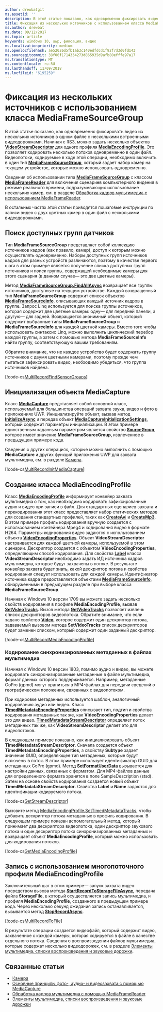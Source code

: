 ```yaml
---
author: drewbatgit
ms.assetid: ''
description: В этой статье показано, как одновременно фиксировать видео из нескольких источников в одном файле с несколькими встроенными видеодорожками.
title: Фиксация из нескольких источников с использованием класса MediaFrameSourceGroup
ms.author: drewbat
ms.date: 09/12/2017
ms.topic: article
keywords: windows 10, uwp, фиксация, видео
ms.localizationpriority: medium
ms.openlocfilehash: ae52026d5fb1ab3c140edfdcd1f92f7d3d0fd143
ms.sourcegitcommit: 38f06f1714334273d865935d9afb80efffe97a17
ms.translationtype: MT
ms.contentlocale: ru-RU
ms.lasthandoff: 11/09/2018
ms.locfileid: "6195259"
---
```

# <a name="capture-from-multiple-sources-using-mediaframesourcegroup"></a>Фиксация из нескольких источников с использованием класса MediaFrameSourceGroup

В этой статье показано, как одновременно фиксировать видео из нескольких источников в одном файле с несколькими встроенными видеодорожками. Начиная с RS3, можно задать несколько объектов **[VideoStreamDescriptor](https://docs.microsoft.com/uwp/api/windows.media.core.videostreamdescriptor)** для одного профиля **[MediaEncodingProfile](https://docs.microsoft.com/uwp/api/windows.media.mediaproperties.mediaencodingprofile)**. Это позволяет кодировать несколько потоков одновременно в один файл. Видеопотоки, кодируемые в ходе этой операции, необходимо включить в один тип **[MediaFrameSourceGroup](https://docs.microsoft.com/uwp/api/windows.media.capture.frames.mediaframesourcegroup)**, который задает набор камер на текущем устройстве, которые можно использовать одновременно. 

Сведения об использовании типа **[MediaFrameSourceGroup](https://docs.microsoft.com/uwp/api/windows.media.capture.frames.mediaframesourcegroup)** с классом **[MediaFrameReader](https://docs.microsoft.com/uwp/api/windows.media.capture.frames.mediaframereader)** для включения сценариев компьютерного видения в режиме реального времени, подразумевающих использование нескольких камер, см. в разделе [Обработка кадров мультимедиа с использованием MediaFrameReader](process-media-frames-with-mediaframereader.md).

В остальных частях этой статьи приводятся пошаговые инструкции по записи видео с двух цветных камер в один файл с несколькими видеодорожками.

## <a name="find-available-sensor-groups"></a>Поиск доступных групп датчиков
Тип **MediaFrameSourceGroup** представляет собой коллекцию источников кадров (как правило, камер), доступ к которым можно осуществлять одновременно. Наборы доступных групп источников кадров для разных устройств различаются, поэтому в качестве первого шага в этом примере является получение списка доступных групп источников и поиск группы, содержащей необходимые камеры для этого сценария (в данном случае— это две цветные камеры).

Метод **[MediaFrameSourceGroup.FindAllAsync](https://docs.microsoft.com/uwp/api/windows.media.capture.frames.mediaframesourcegroup.FindAllAsync)** возвращает все группы источников, доступные на текущем устройстве. Каждый возвращенный тип **MediaFrameSourceGroup** содержит список объектов **[MediaFrameSourceInfo](https://docs.microsoft.com/uwp/api/windows.media.capture.frames.mediaframesourceinfo)**, описывающих каждый источник кадров в группе. Запрос Linq используется для поиска группы источников, которая содержит две цветные камеры: одну— для передней панели, а другую— для задней. Возвращается анонимный объект, который содержит выбранные типы **MediaFrameSourceGroup** и **MediaFrameSourceInfo** для каждой цветной камеры. Вместо того чтобы использовать синтаксис Linq, можно выполнить циклический перебор каждой группы, а затем с помощью метода **MediaFrameSourceInfo** найти группу, соответствующую вашим требованиям.

Обратите внимание, что не каждое устройство будет содержать группу источников с двумя цветными камерами, поэтому прежде чем пытаться зафиксировать видео, необходимо убедиться, что группа источников найдена.

[!code-cs[MultiRecordFindSensorGroups](./code/SimpleCameraPreview_Win10/cs/MainPage.MultiRecord.xaml.cs#SnippetMultiRecordFindSensorGroups)]

## <a name="initialize-the-mediacapture-object"></a>Инициализация объекта MediaCapture
Класс **[MediaCapture](https://docs.microsoft.com/uwp/api/windows.media.capture.mediacapture)** представляет собой основной класс, используемый для большинства операций захвата звука, видео и фото в приложениях UWP. Инициализируйте объект, вызвав метод **[InitializeAsync](https://docs.microsoft.com/uwp/api/windows.media.capture.mediacapture.InitializeAsync)** и передав объект **[MediaCaptureInitializationSettings](https://docs.microsoft.com/uwp/api/windows.media.capture.mediacaptureinitializationsettings)**, который содержит параметры инициализации. В этом примере единственным заданным параметром является свойство **[SourceGroup](https://docs.microsoft.com/uwp/api/windows.media.capture.mediacaptureinitializationsettings.SourceGroup)**, которое имеет значение **MediaFrameSourceGroup**, извлеченное в предыдущем примере кода.

Сведения о других операциях, которые можно выполнить с помощью **MediaCapture** и других функций приложения UWP для захвата мультимедиа, см. в разделе [Камера](camera.md).

[!code-cs[MultiRecordInitMediaCapture](./code/SimpleCameraPreview_Win10/cs/MainPage.MultiRecord.xaml.cs#SnippetMultiRecordInitMediaCapture)]

## <a name="create-a-mediaencodingprofile"></a>Создание класса MediaEncodingProfile
Класс **[MediaEncodingProfile](https://docs.microsoft.com/uwp/api/windows.media.mediaproperties.mediaencodingprofile)** информирует конвейер захвата мультимедиа о том, как необходимо кодировать зафиксированные аудио и видео при записи в файл. Для стандартных сценариев захвата и перекодирования этот класс предоставляет набор статических методов для создания стандартных профилей, таких как **[CreateAvi](https://docs.microsoft.com/uwp/api/windows.media.mediaproperties.mediaencodingprofile.createavi)** и **[CreateMp3](https://docs.microsoft.com/uwp/api/windows.media.mediaproperties.mediaencodingprofile.createmp3)**. В этом примере профиль кодирования вручную создается с использованием контейнера Mpeg4 и кодирования видео в формате H264. Параметры кодирования видео задаются с использованием объекта **[VideoEncodingProperties](https://docs.microsoft.com/uwp/api/windows.media.mediaproperties.videoencodingproperties)**. Объект **VideoStreamDescriptor** настраивается для каждой цветной камеры, используемой в этом сценарии. Дескриптор создается с объектом **VideoEncodingProperties**, определяющим способ кодирования. Для свойства **[Label](https://docs.microsoft.com/uwp/api/windows.media.core.videostreamdescriptor.Label)** класса **VideoStreamDescriptor** необходимо задать ИД источника кадров мультимедиа, которые будут захвачены в потоке. В результате конвейер захвата будет знать, какой дескриптор потока и свойства кодирования следует использовать для каждой камеры. Идентификатор источника кадра предоставляется объектами **[MediaFrameSourceInfo](https://docs.microsoft.com/uwp/api/windows.media.capture.frames.mediaframesourceinfo)**, обнаруженными в предыдущем разделе при выборе класса **MediaFrameSourceGroup**.


Начиная с Windows 10 версии 1709 вы можете задать несколько свойств кодирования в профиле **MediaEncodingProfile**, вызвав **[SetVideoTracks](https://docs.microsoft.com/uwp/api/windows.media.mediaproperties.mediaencodingprofile.setvideotracks)**. Вызов метода **[GetVideoTracks](https://docs.microsoft.com/uwp/api/windows.media.mediaproperties.mediaencodingprofile.GetVideoTracks)** позволяет извлечь список дескрипторов видеопотока. Обратите внимание, что если задано свойство **[Video](https://docs.microsoft.com/uwp/api/windows.media.mediaproperties.mediaencodingprofile.Video)**, которое содержит один дескриптор потока, задаваемый вызовом метода **SetVideoTracks** список дескрипторов будет заменен списком, который содержит один заданный дескриптор.


[!code-cs[MultiRecordMediaEncodingProfile](./code/SimpleCameraPreview_Win10/cs/MainPage.MultiRecord.xaml.cs#SnippetMultiRecordMediaEncodingProfile)]

### <a name="encode-timed-metadata-in-media-files"></a>Кодирование синхронизированных метаданных в файлах мультимедиа

Начиная с Windows 10 версии 1803, помимо аудио и видео, вы можете кодировать синхронизированные метаданные в файле мультимедиа, формат данных которого поддерживается. Например, метаданные GoPro (gpmd) могут храниться в MP4-файлах для передачи сведений о географическом положении, связанных с видеопотоком. 

При кодировке метаданных используется шаблон, аналогичный кодированию аудио или видео. Класс [**TimedMetadataEncodingProperties**](https://docs.microsoft.com/uwp/api/windows.media.mediaproperties.timedmetadataencodingproperties) описывает тип, подтип и свойства кодирования метаданных так же, как **VideoEncodingProperties** делает это для видео. [**TimedMetadataStreamDescriptor**](https://docs.microsoft.com/uwp/api/windows.media.core.timedmetadatastreamdescriptor) определяет поток метаданных так же, как **VideoStreamDescriptor** делает это для видеопотоков.  

В следующем примере показано, как инициализировать объект **TimedMetadataStreamDescriptor**. Сначала создается объект **TimedMetadataEncodingProperties**, а свойству **Subtype** задает значение GUID, определяющее тип метаданных, которые будут включены в поток. В этом примере использует идентификатор GUID для метаданных GoPro (gpmd). Метод [**SetFormatUserData**](https://docs.microsoft.com/uwp/api/windows.media.mediaproperties.timedmetadataencodingproperties.setformatuserdata) вызывается для настройки данных, связанных с форматом. Для MP4-файлов данные для определенного формата хранятся в поле SampleDescription (stsd). Затем на основе свойств кодирования создается новый объект **TimedMetadataStreamDescriptor**. Свойства **Label** и **Name** задаются для идентификации кодируемого потока. 

[!code-cs[GetStreamDescriptor](./code/SimpleCameraPreview_Win10/cs/MainPage.MultiRecord.xaml.cs#SnippetGetStreamDescriptor)]

Вызовите метод [MediaEncodingProfile.SetTimedMetadataTracks](**https://docs.microsoft.com/uwp/api/windows.media.mediaproperties.mediaencodingprofile.settimedmetadatatracks**), чтобы добавить дескриптор потока метаданных в профиль кодирования. В следующем примере показан вспомогательный метод, который принимает два дескриптора видеопотока, один дескриптор звукового потока и один дескриптор потока синхронизированных метаданных и возвращает объект **MediaEncodingProfile**, который можно использовать для кодирования потоков.

[!code-cs[GetMediaEncodingProfile](./code/SimpleCameraPreview_Win10/cs/MainPage.MultiRecord.xaml.cs#SnippetGetMediaEncodingProfile)]

## <a name="record-using-the-multi-stream-mediaencodingprofile"></a>Запись с использованием многопоточного профиля MediaEncodingProfile
Заключительный шаг в этом примере— запуск захвата видео посредством вызова метода **[StartRecordToStorageFileAsync](https://docs.microsoft.com/uwp/api/windows.media.capture.mediacapture.startrecordtostoragefileasync)**, передача файла **StorageFile**, в который осуществляется запись мультимедиа, и профиля **MediaEncodingProfile**, созданного в предыдущем примере кода. Через несколько секунд ожидания запись останавливается, вызывается метод **[StopRecordAsync](https://docs.microsoft.com/uwp/api/windows.media.capture.mediacapture.StopRecordAsync)**.

[!code-cs[MultiRecordToFile](./code/SimpleCameraPreview_Win10/cs/MainPage.MultiRecord.xaml.cs#SnippetMultiRecordToFile)]

В результате операции создается видеофайл, который содержит видео, захваченное с каждой камеры, которая кодируется в файле в качестве отдельного потока. Сведения о воспроизведении файлов мультимедиа, которые содержат несколько видеодорожек, см. в разделе [Элементы мультимедиа, списки воспроизведения и звуковые дорожки](media-playback-with-mediasource.md).

## <a name="related-topics"></a>Связанные статьи

* [Камера](camera.md)
* [Основные принципы фото-, аудио- и видеозахвата с помощью MediaCapture](basic-photo-video-and-audio-capture-with-MediaCapture.md)
* [Обработка кадров мультимедиа с помощью MediaFrameReader](process-media-frames-with-mediaframereader.md)
* [Элементы мультимедиа, списки воспроизведения и звуковые дорожки](media-playback-with-mediasource.md)


 

 




